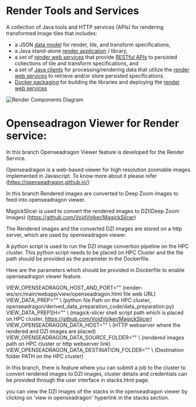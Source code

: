 # Render Tools and Services

A collection of Java tools and HTTP services (APIs) for rendering transformed image tiles that includes:

  - a JSON [data model] for render, tile, and transform specifications,
  - a Java stand-alone [render application] / library,
  - a set of [render web services] that provide [RESTful APIs] to 
    persisted collections of tile and transform specifications, and 
  - a set of [Java clients] for processing/rendering data that utilize the [render web services] 
    to retrieve and/or store persisted specifications.
  - [Docker packaging] for building the libraries and deploying the [render web services]  
  
  ![Render Components Diagram](docs/src/site/resources/image/render-components.png)
  
  [data model]: <docs/src/site/markdown/data-model.md>
  [Java clients]: <docs/src/site/markdown/render-ws-java-client.md>
  [level 2 REST]: <http://martinfowler.com/articles/richardsonMaturityModel.html>
  [render application]: <docs/src/site/markdown/render-app.md>
  [render web services]: <docs/src/site/markdown/render-ws.md>
  [RESTful APIs]: <docs/src/site/markdown/render-ws-api/render-ws-api.md>
  [Docker packaging]: <docs/src/site/markdown/render-ws-docker.md>
  
  
# Openseadragon Viewer for Render service:
  
  In this branch Openseadragon Viewer feature is developed for the Render Service. 
  
  Openseadragon is a web-based viewer for high resolution zoomable images implemented in Javascript. To know more about it please refer (https://openseadragon.github.io/)
  
  In this branch Rendered images are converted to Deep Zoom images to feed into openseadragon viewer. 
  
  MagickSlicer is used to convert the rendered images to DZI(Deep Zoom Images) (https://github.com/VoidVolker/MagickSlicer)
  
  The Rendered images and the converted DZI images are stored on a http server, which are used by openseadragon viewer.
  
  A python script is used to run the DZI image convertion pipeline on the HPC cluster. This python script needs to be placed on HPC Cluster and 
  the file path should be provided as the parameter in the Dockerfile.
  
  Here are the parameters which should be provided in Dockerfile to enable openseadragon viewer feature.
  
  VIEW_OPENSEADRAGON_HOST_AND_PORT=""  (render-ws/src/main/webapp/view/openseadragon.html file web URL)
  VIEW_DATA_PREP="" \ (python file Path on the HPC cluster, openseadragon/derived_data_preparation_code/data_preparation.py)
  VIEW_DATA_PREPSH="" \ (magick-slicer shell script path which is placed on HPC cluster, https://github.com/VoidVolker/MagickSlicer)
  VIEW_OPENSEADRAGON_DATA_HOST="" \ (HTTP webserver where the rendered and DZI images are placed)
  VIEW_OPENSEADRAGON_DATA_SOURCE_FOLDER="" \ (rendered images path on HPC cluster or http webserver link)
  VIEW_OPENSEADRAGON_DATA_DESTINATION_FOLDER="" \ (Destination folder PATH on the HPC cluster)
  
  
  In this branch, there is feature where you can submit a job to the cluster to convert rendered images to DZI images, cluster details and credentials can be provided through the user interface in stacks.html page.
  
  you can view the DZI images of the stacks in the openseadragon viewer by clicking on 'view in openseadragon' hyperlink in the stacks section.
  
  
  
  
  
  
  
  
